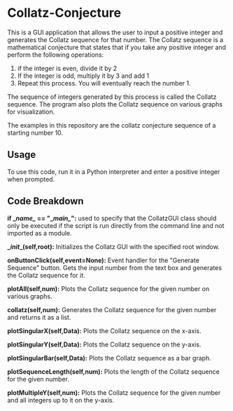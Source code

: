 # Collatz-Conjecture

This is a GUI application that allows the user to input a positive integer and generates the Collatz sequence for that number. The Collatz sequence is a mathematical conjecture that states that if you take any positive integer and perform the following operations:

1. if the integer is even, divide it by 2
2. If the integer is odd, multiply it by 3 and add 1 
3. Repeat this process. You will eventually reach the number 1. 


The sequence of integers generated by this process is called the Collatz sequence. The program also plots the Collatz sequence on various graphs for visualization.

The examples in this repository are the collatz conjecture sequence of a starting number 10.

## Usage

To use this code, run it in a Python interpreter and enter a positive integer when prompted.

## Code Breakdown

**if \__name\__ == \"\__main\__"\:** used to specify that the CollatzGUI class should only be executed if the script is run directly from the command line and not imported as a module.

**\__init__\(self,root):** Initializes the Collatz GUI with the specified root window.

**onButtonClick(self,event=None):** Event handler for the "Generate Sequence" button. Gets the input number from the text box and generates the Collatz sequence for it.

**plotAll(self,num):** Plots the Collatz sequence for the given number on various graphs.

**collatz(self,num):** Generates the Collatz sequence for the given number and returns it as a list.

**plotSingularX(self,Data):** Plots the Collatz sequence on the x-axis.

**plotSingularY(self,Data):** Plots the Collatz sequence on the y-axis.

**plotSingularBar(self,Data):** Plots the Collatz sequence as a bar graph.

**plotSequenceLength(self,num):** Plots the length of the Collatz sequence for the given number.

**plotMultipleY(self,num):** Plots the Collatz sequence for the given number and all integers up to it on the y-axis.


